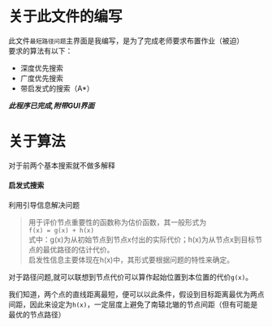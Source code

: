 # 关于此文件的编写  
此文件`最短路径问题`主界面是我编写，是为了完成老师要求布置作业（被迫）  
要求的算法有以下：  

* 深度优先搜索 
* 广度优先搜索
* 带启发式的搜索（A*）

***此程序已完成,附带GUI界面***  

# 关于算法
对于前两个基本搜索就不做多解释  

#### 启发式搜索  
利用引导信息解决问题  
>用于评价节点重要性的函数称为估价函数，其一般形式为  
```f(x) = g(x) + h(x)```  
式中：g(x)为从初始节点到节点x付出的实际代价；h(x)为从节点x到目标节点的最优路径的估计代价。  
启发性信息主要体现在h(x)中，其形式要根据问题的特性来确定。  

对于路径问题,就可以联想到节点代价可以算作起始位置到本位置的代价`g(x)`。  

我们知道，两个点的直线距离最短，便可以以此条件，假设到目标距离最优为两点间距，因此来设定为`h(x)`，一定层度上避免了南辕北辙的节点间距（但有可能是最优的节点路径）  

